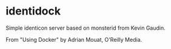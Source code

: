 identidock
==========

Simple identicon server based on monsterid from Kevin Gaudin.

From "Using Docker" by Adrian Mouat, O'Reilly Media.